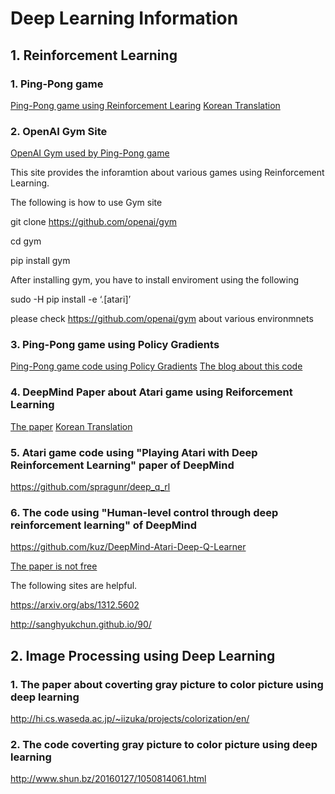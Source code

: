 # Deep Learning Information

## 1. Reinforcement Learning

### 1. Ping-Pong game

[Ping-Pong game using Reinforcement Learing](http://karpathy.github.io/2016/05/31/rl/)
[Korean Translation](http://keunwoochoi.blogspot.kr/2016/06/andrej-karpathy.html)

### 2. OpenAI Gym Site

[OpenAI Gym used by Ping-Pong game](https://gym.openai.com/)

This site provides the inforamtion about various games using Reinforcement Learning.

The following is how to use Gym site

git clone https://github.com/openai/gym

cd gym

pip install gym

After installing gym, you have to install enviroment using the following

sudo -H pip install -e ‘.[atari]’

please check https://github.com/openai/gym about various environmnets

### 3. Ping-Pong game using Policy Gradients

[Ping-Pong game code using Policy Gradients](https://gist.github.com/karpathy/a4166c7fe253700972fcbc77e4ea32c5)
[The blog about this code](http://karpathy.github.io/2016/05/31/rl/)

### 4. DeepMind Paper about Atari game using Reiforcement Learning

[The paper](https://arxiv.org/abs/1312.5602)
[Korean Translation](http://sanghyukchun.github.io/90)

### 5. Atari game code using "Playing Atari with Deep Reinforcement Learning" paper of DeepMind

https://github.com/spragunr/deep_q_rl

### 6. The code using "Human-level control through deep reinforcement learning" of DeepMind

https://github.com/kuz/DeepMind-Atari-Deep-Q-Learner

[The paper is not free](http://www.nature.com/nature/journal/v518/n7540/full/nature14236.html)

The following sites are helpful.

https://arxiv.org/abs/1312.5602

http://sanghyukchun.github.io/90/

## 2. Image Processing using Deep Learning

### 1. The paper about coverting gray picture to color picture using deep learning

http://hi.cs.waseda.ac.jp/~iizuka/projects/colorization/en/

### 2. The code coverting gray picture to color picture using deep learning

http://www.shun.bz/20160127/1050814061.html
